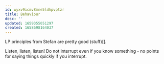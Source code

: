 ```yaml
---
id: wyxv9icmv8mne5ldhpvptzr
title: Behaviour
desc: ''
updated: 1659355051297
created: 1658698164037
---
```

LP principles from Stefan are pretty good (stuff)[].

Listen, listen, listen! Do not interrupt even if you know something - no points for saying things quickly if you interrupt.